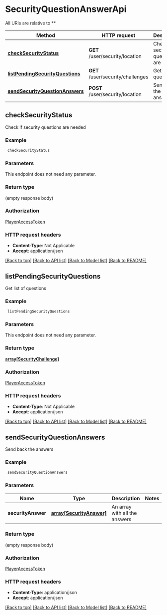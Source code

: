 # SecurityQuestionAnswerApi

All URIs are relative to **

Method | HTTP request | Description
------------- | ------------- | -------------
[**checkSecurityStatus**](SecurityQuestionAnswerApi.md#checkSecurityStatus) | **GET** /user/security/location | Check if security questions are needed
[**listPendingSecurityQuestions**](SecurityQuestionAnswerApi.md#listPendingSecurityQuestions) | **GET** /user/security/challenges | Get list of questions
[**sendSecurityQuestionAnswers**](SecurityQuestionAnswerApi.md#sendSecurityQuestionAnswers) | **POST** /user/security/location | Send back the answers


## **checkSecurityStatus**

Check if security questions are needed

### Example
```bash
 checkSecurityStatus
```

### Parameters
This endpoint does not need any parameter.

### Return type

(empty response body)

### Authorization

[PlayerAccessToken](../README.md#PlayerAccessToken)

### HTTP request headers

 - **Content-Type**: Not Applicable
 - **Accept**: application/json

[[Back to top]](#) [[Back to API list]](../README.md#documentation-for-api-endpoints) [[Back to Model list]](../README.md#documentation-for-models) [[Back to README]](../README.md)

## **listPendingSecurityQuestions**

Get list of questions

### Example
```bash
 listPendingSecurityQuestions
```

### Parameters
This endpoint does not need any parameter.

### Return type

[**array[SecurityChallenge]**](SecurityChallenge.md)

### Authorization

[PlayerAccessToken](../README.md#PlayerAccessToken)

### HTTP request headers

 - **Content-Type**: Not Applicable
 - **Accept**: application/json

[[Back to top]](#) [[Back to API list]](../README.md#documentation-for-api-endpoints) [[Back to Model list]](../README.md#documentation-for-models) [[Back to README]](../README.md)

## **sendSecurityQuestionAnswers**

Send back the answers

### Example
```bash
 sendSecurityQuestionAnswers
```

### Parameters

Name | Type | Description  | Notes
------------- | ------------- | ------------- | -------------
 **securityAnswer** | [**array[SecurityAnswer]**](array.md) | An array with all the answers |

### Return type

(empty response body)

### Authorization

[PlayerAccessToken](../README.md#PlayerAccessToken)

### HTTP request headers

 - **Content-Type**: application/json
 - **Accept**: application/json

[[Back to top]](#) [[Back to API list]](../README.md#documentation-for-api-endpoints) [[Back to Model list]](../README.md#documentation-for-models) [[Back to README]](../README.md)

